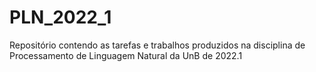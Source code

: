 # PLN_2022_1
Repositório contendo as tarefas e trabalhos produzidos na disciplina de Processamento de Linguagem Natural da UnB de 2022.1
